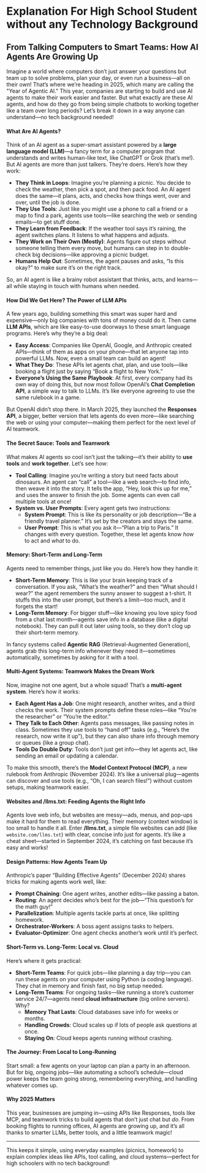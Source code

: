 # Explanation For High School Student without any Technology Background

## From Talking Computers to Smart Teams: How AI Agents Are Growing Up

Imagine a world where computers don’t just answer your questions but team up to solve problems, plan your day, or even run a business—all on their own! That’s where we’re heading in 2025, which many are calling the "Year of Agentic AI." This year, companies are starting to build and use AI agents to make their work easier and faster. But what exactly are these AI agents, and how do they go from being simple chatbots to working together like a team over long periods? Let’s break it down in a way anyone can understand—no tech background needed!

#### What Are AI Agents?

Think of an AI agent as a super-smart assistant powered by a **large language model (LLM)**—a fancy term for a computer program that understands and writes human-like text, like ChatGPT or Grok (that’s me!). But AI agents are more than just talkers. They’re doers. Here’s how they work:

- **They Think in Loops**: Imagine you’re planning a picnic. You decide to check the weather, then pick a spot, and then pack food. An AI agent does the same—it plans, acts, and checks how things went, over and over, until the job is done.
- **They Use Tools**: Just like you might use a phone to call a friend or a map to find a park, agents use tools—like searching the web or sending emails—to get stuff done.
- **They Learn from Feedback**: If the weather tool says it’s raining, the agent switches plans. It listens to what happens and adjusts.
- **They Work on Their Own (Mostly)**: Agents figure out steps without someone telling them every move, but humans can step in to double-check big decisions—like approving a picnic budget.
- **Humans Help Out**: Sometimes, the agent pauses and asks, “Is this okay?” to make sure it’s on the right track.

So, an AI agent is like a brainy robot assistant that thinks, acts, and learns—all while staying in touch with humans when needed.

#### How Did We Get Here? The Power of LLM APIs

A few years ago, building something this smart was super hard and expensive—only big companies with tons of money could do it. Then came **LLM APIs**, which are like easy-to-use doorways to these smart language programs. Here’s why they’re a big deal:

- **Easy Access**: Companies like OpenAI, Google, and Anthropic created APIs—think of them as apps on your phone—that let anyone tap into powerful LLMs. Now, even a small team can build an agent!
- **What They Do**: These APIs let agents chat, plan, and use tools—like booking a flight just by saying “Book a flight to New York.”
- **Everyone’s Using the Same Playbook**: At first, every company had its own way of doing this, but now most follow OpenAI’s **Chat Completion API**, a simple way to talk to LLMs. It’s like everyone agreeing to use the same rulebook in a game.

But OpenAI didn’t stop there. In March 2025, they launched the **Responses API**, a bigger, better version that lets agents do even more—like searching the web or using your computer—making them perfect for the next level of AI teamwork.

#### The Secret Sauce: Tools and Teamwork

What makes AI agents so cool isn’t just the talking—it’s their ability to **use tools** and **work together**. Let’s see how:

- **Tool Calling**: Imagine you’re writing a story but need facts about dinosaurs. An agent can “call” a tool—like a web search—to find info, then weave it into the story. It tells the app, “Hey, look this up for me,” and uses the answer to finish the job. Some agents can even call multiple tools at once!
- **System vs. User Prompts**: Every agent gets two instructions:
  - **System Prompt**: This is like its personality or job description—“Be a friendly travel planner.” It’s set by the creators and stays the same.
  - **User Prompt**: This is what you ask it—“Plan a trip to Paris.” It changes with every question.
  Together, these let agents know *how* to act and *what* to do.

#### Memory: Short-Term and Long-Term

Agents need to remember things, just like you do. Here’s how they handle it:

- **Short-Term Memory**: This is like your brain keeping track of a conversation. If you ask, “What’s the weather?” and then “What should I wear?” the agent remembers the sunny answer to suggest a t-shirt. It stuffs this into the user prompt, but there’s a limit—too much, and it forgets the start!
- **Long-Term Memory**: For bigger stuff—like knowing you love spicy food from a chat last month—agents save info in a database (like a digital notebook). They can pull it out later using tools, so they don’t clog up their short-term memory.

In fancy systems called **Agentic RAG** (Retrieval-Augmented Generation), agents grab this long-term info whenever they need it—sometimes automatically, sometimes by asking for it with a tool.

#### Multi-Agent Systems: Teamwork Makes the Dream Work

Now, imagine not one agent, but a whole squad! That’s a **multi-agent system**. Here’s how it works:

- **Each Agent Has a Job**: One might research, another writes, and a third checks the work. Their system prompts define these roles—like “You’re the researcher” or “You’re the editor.”
- **They Talk to Each Other**: Agents pass messages, like passing notes in class. Sometimes they use tools to “hand off” tasks (e.g., “Here’s the research, now write it up”), but they can also share info through memory or queues (like a group chat).
- **Tools Do Double Duty**: Tools don’t just get info—they let agents act, like sending an email or updating a calendar.

To make this smooth, there’s the **Model Context Protocol (MCP)**, a new rulebook from Anthropic (November 2024). It’s like a universal plug—agents can discover and use tools (e.g., “Oh, I can search files!”) without custom setups, making teamwork easier.

#### Websites and /llms.txt: Feeding Agents the Right Info

Agents love web info, but websites are messy—ads, menus, and pop-ups make it hard for them to read everything. Their memory (context window) is too small to handle it all. Enter **/llms.txt**, a simple file websites can add (like `website.com/llms.txt`) with clear, concise info just for agents. It’s like a cheat sheet—started in September 2024, it’s catching on fast because it’s easy and works!

#### Design Patterns: How Agents Team Up

Anthropic’s paper “Building Effective Agents” (December 2024) shares tricks for making agents work well, like:

- **Prompt Chaining**: One agent writes, another edits—like passing a baton.
- **Routing**: An agent decides who’s best for the job—“This question’s for the math guy!”
- **Parallelization**: Multiple agents tackle parts at once, like splitting homework.
- **Orchestrator-Workers**: A boss agent assigns tasks to helpers.
- **Evaluator-Optimizer**: One agent checks another’s work until it’s perfect.

#### Short-Term vs. Long-Term: Local vs. Cloud

Here’s where it gets practical:

- **Short-Term Teams**: For quick jobs—like planning a day trip—you can run these agents on your computer using Python (a coding language). They chat in memory and finish fast, no big setup needed.
- **Long-Term Teams**: For ongoing tasks—like running a store’s customer service 24/7—agents need **cloud infrastructure** (big online servers). Why?
  - **Memory That Lasts**: Cloud databases save info for weeks or months.
  - **Handling Crowds**: Cloud scales up if lots of people ask questions at once.
  - **Staying On**: Cloud keeps agents running without crashing.

#### The Journey: From Local to Long-Running

Start small: a few agents on your laptop can plan a party in an afternoon. But for big, ongoing jobs—like automating a school’s schedule—cloud power keeps the team going strong, remembering everything, and handling whatever comes up.

#### Why 2025 Matters

This year, businesses are jumping in—using APIs like Responses, tools like MCP, and teamwork tricks to build agents that don’t just chat but *do*. From booking flights to running offices, AI agents are growing up, and it’s all thanks to smarter LLMs, better tools, and a little teamwork magic!

---

This keeps it simple, using everyday examples (picnics, homework) to explain complex ideas like APIs, tool calling, and cloud systems—perfect for high schoolers with no tech background!